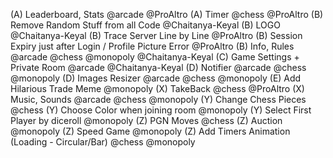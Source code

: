 (A) Leaderboard, Stats @arcade @ProAltro
(A) Timer @chess @ProAltro
(B) Remove Random Stuff from all Code @Chaitanya-Keyal
(B) LOGO @Chaitanya-Keyal
(B) Trace Server Line by Line @ProAltro
(B) Session Expiry just after Login / Profile Picture Error @ProAltro
(B) Info, Rules @arcade @chess @monopoly @Chaitanya-Keyal
(C) Game Settings + Private Room @arcade @Chaitanya-Keyal
(D) Notifier @arcade @chess @monopoly
(D) Images Resizer @arcade @chess @monopoly
(E) Add Hilarious Trade Meme @monopoly
(X) TakeBack @chess @ProAltro
(X) Music, Sounds @arcade @chess @monopoly
(Y) Change Chess Pieces @chess
(Y) Choose Color when joining room @monopoly
(Y) Select First Player by diceroll @monopoly
(Z) PGN Moves @chess
(Z) Auction @monopoly
(Z) Speed Game @monopoly
(Z) Add Timers Animation (Loading - Circular/Bar) @chess @monopoly
